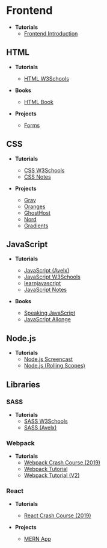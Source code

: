 # Frontend

- __Tutorials__
  - [Frontend Introduction]()

## HTML

- __Tutorials__
  - [HTML W3Schools]()

- __Books__
  - [HTML Book]()

- __Projects__
  - [Forms]()

## CSS

- __Tutorials__
  - [CSS W3Schools]()
  - [CSS Notes]()

- __Projects__
  - [Gray]()
  - [Oranges]()
  - [GhostHost]()
  - [Nord]()
  - [Gradients]()

## JavaScript

- __Tutorials__
  - [JavaScript (Avelx)]()
  - [JavaScript W3Schools]()
  - [learnjavascript]()
  - [JavaScript Notes]()

- __Books__
  - [Speaking JavaScript]()
  - [JavaScript Allonge]()

## Node.js

- __Tutorials__
  - [Node.js Screencast]()
  - [Node.js (Rolling Scopes)]()

## Libraries

### SASS

- __Tutorials__
  - [SASS W3Schools]()
  - [SASS (Avelx)]()

### Webpack

- __Tutorials__
  - [Webpack Crash Course (2019)]()
  - [Webpack Tutorial](./tutorial-cards/webpack.md)
  - [Webpack Tutorial (V2)](./tutorial-cards/webpack-v2.md)

### React

- __Tutorials__
  - [React Crash Course (2019)](./tutorial-cards/mern-app-crash-course.md)

- __Projects__
  - [MERN App]()
